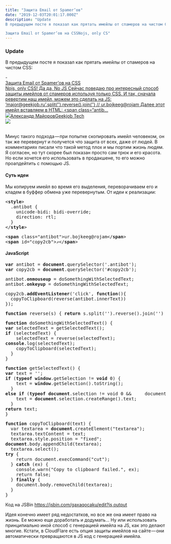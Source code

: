 ```yaml
---
title: "Защита Email от Spamer’ов"
date: "2019-12-03T20:01:17.000Z"
description: "Update
В предыдущем посте я показал как прятать имейлы от спамеров на чистом CSS:

Защита Email от Spamer’ов на CSSNojs, only CS"
---
```


<h3 id="update">Update</h3><p>В предыдущем посте я показал как прятать имейлы от спамеров на чистом CSS:</p>- <a class="kg-bookmark-container" href="/zashita-ot-spamerov-na-pure-css/"><div class="kg-bookmark-content"><div class="kg-bookmark-title">Защита Email от Spamer’ов на CSS</div><div class="kg-bookmark-description">Nojs, only CSS!
Да да, No JS
Сейчас поведаю про интересный способ защиты имейлов от спамеров используя только
CSS. И так, сначала ревертим наш имейл, можем это сделать на JS: ‘major@geekjob.ru’.split(″).reverse().join(″)
// ur.bojkeeg@rojam Далее этот имейл вставляем в HTML: &lt;span class=“antib…</div><div class="kg-bookmark-metadata"><img class="kg-bookmark-icon" src="https://tech.geekjob.ru/favicon.png"><span class="kg-bookmark-author">Александр Майоров</span><span class="kg-bookmark-publisher">Geekjob Tech</span></div></div><div class="kg-bookmark-thumbnail"><img src="https://www.gravatar.com/avatar/8f8f604430a6a2116749fad87c9c86d5?s=250&amp;d=mm&amp;r=x"></div></a> <br/>
<p>Минус такого подхода — при попытке скопировать имейл человеком, он так же перевернут и получется что защита от всех, даже от людей. В комментариях писали что такой метод плох и мы портим жизнь людям. Я согласен, но тут скорее был показан просто сам трюк и его красота. Но если хочется его использовать в продакшене, то его можно проапдейтить с помощью JS.</p>
<h4>Суть идеи</h4>
<p>Мы копируем имейл во время его выделения, переворачиваем его и кладем в буффер обмена уже перевернутым. От идеи к реализации:</p>
<pre>&lt;<strong>style</strong>&gt;<br>  .antibot {<br>    unicode-bidi: bidi-override;<br>    direction: rtl;<br>  }<br>&lt;/<strong>style</strong>&gt;</pre>
<pre>&lt;<strong>span</strong> class="antibot"&gt;ur.bojkeeg@rojam&lt;/<strong>span</strong>&gt;<br>&lt;<strong>span</strong> id="copy2cb"&gt;↗️&lt;/<strong>span</strong>&gt;</pre>
<h4>JavaScript</h4>
<pre><strong>var</strong> antibot = <strong>document</strong>.querySelector('.antibot');<br><strong>var</strong> copy2cb = <strong>document</strong>.querySelector('#copy2cb');</pre>
<pre>antibot.<strong>onmouseup</strong> = doSomethingWithSelectedText;<br>antibot.<strong>onkeyup</strong> = doSomethingWithSelectedText;</pre>
<pre>copy2cb.<strong>addEventListener</strong>('click', <strong>function</strong>(){<br>  copyToClipboard(reverse(antibot.innerText))<br>});</pre>
<pre><strong>function</strong> reverse(s) { <strong>return</strong> s.split('').reverse().join('') }</pre>
<pre><strong>function</strong> doSomethingWithSelectedText() {<br><strong>var</strong> selectedText = getSelectedText();<br><strong>if</strong> (selectedText) {<br>    selectedText = reverse(selectedText);<br><strong>console</strong>.log(selectedText);<br>    copyToClipboard(selectedText);<br>  }<br>}</pre>
<pre><strong>function</strong> getSelectedText() {<br><strong>var</strong> text = '';<br><strong>if</strong> (<strong>typeof</strong> <strong>window</strong>.getSelection != <strong>void</strong> 0) {<br>    text = <strong>window</strong>.getSelection().toString();<br>  }<br><strong>else</strong> <strong>if</strong> (<strong>typeof</strong> <strong>document</strong>.selection != void 0 &amp;&amp;     document.selection.type == 'Text') {<br>    text = <strong>document</strong>.selection.createRange().text;<br>  }<br><strong>return</strong> text;<br>}</pre>
<pre><strong>function</strong> copyToClipboard(text) {<br>  var textarea = <strong>document</strong>.createElement("textarea");<br>  textarea.textContent = text;<br>  textarea.style.position = "fixed";<br><strong>document</strong>.body.appendChild(textarea);<br>  textarea.select();<br><strong>try</strong> {<br>    return document.execCommand("cut");<br>  } <strong>catch</strong> (ex) {<br>    console.warn("Copy to clipboard failed.", ex);<br>    return false;<br>  } <strong>finally</strong> {<br>    document.body.removeChild(textarea);<br>  }<br>}</pre>
<p>Код на JSBin <a href="https://jsbin.com/gaxaqocaku/edit?js,output" target="_blank" rel="noopener noreferrer">https://jsbin.com/gaxaqocaku/edit?js,output</a></p>
<p>Идея конечно имеет ряд недостатков, но все же она имеет право на жизнь. Ее можно еще доработать и додумать… Ну или использовать принципиально иной способ с генерацией имейла на JS, как это делают многие. Кстати, в CloudFlare есть опция защиты имейлов на сайте — они автоматически превращаются в JS код с генерацией имейла.</p>



